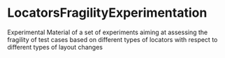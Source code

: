 # LocatorsFragilityExperimentation
Experimental Material of a set of experiments aiming at assessing the fragility of test cases based on different types of locators with respect to different types of layout changes
